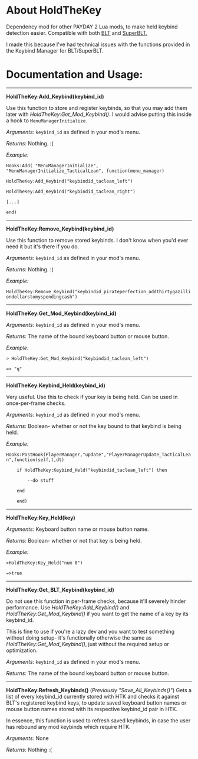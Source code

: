 # About HoldTheKey
Dependency mod for other PAYDAY 2 Lua mods, to make held keybind detection easier.
Compatible with both [BLT](https://github.com/JamesWilko/Payday-2-BLT-Lua) and [SuperBLT.](https://superblt.znix.xyz)

I made this because I've had technical issues with the functions provided in the Keybind Manager for BLT/SuperBLT.

# Documentation and Usage:

---

**HoldTheKey:Add_Keybind(keybind_id)**

  Use this function to store and register keybinds, so that you may add them later with *HoldTheKey:Get_Mod_Keybind()*. I would advise putting this inside a hook to `MenuManagerInitialize.`

  *Arguments:* `keybind_id` as defined in your mod's menu.

  *Returns:* Nothing. :(

  *Example:* 

  `Hooks:Add( "MenuManagerInitialize", "MenuManagerInitialize_TacticalLean", function(menu_manager)`

  `HoldTheKey:Add_Keybind("keybindid_taclean_left")`

  `HoldTheKey:Add_Keybind("keybindid_taclean_right")`

  `[...]`

  `end)`

---

**HoldTheKey:Remove_Keybind(keybind_id)**

  Use this function to remove stored keybinds. I don't know when you'd ever need it but it's there if you do.

  *Arguments:* `keybind_id` as defined in your mod's menu.

  *Returns:* Nothing. :(

  *Example:*

  `HoldTheKey:Remove_Keybind("keybindid_pirateperfection_addthirtygazilliondollarstomyspendingcash")`

---

**HoldTheKey:Get_Mod_Keybind(keybind_id)**

  *Arguments:* `keybind_id` as defined in your mod's menu.

  *Returns:* The name of the bound keyboard button or mouse button.

  *Example:*

  `> HoldTheKey:Get_Mod_Keybind("keybindid_taclean_left")`
  
  `=> "q"`

---

**HoldTheKey:Keybind_Held(keybind_id)**

  Very useful. Use this to check if your key is being held. Can be used in once-per-frame checks.

  *Arguments:* `keybind_id` as defined in your mod's menu.

  *Returns:* Boolean- whether or not the key bound to that keybind is being held.

  *Example:* 

  `Hooks:PostHook(PlayerManager,"update","PlayerManagerUpdate_TacticalLean",function(self,t,dt)`
  
  `    if HoldTheKey:Keybind_Held("keybindid_taclean_left") then`
  
  `        --do stuff`
  
  `    end`
  
  `    end)`
  
---

**HoldTheKey:Key_Held(key)**

  *Arguments:* Keyboard button name or mouse button name.

  *Returns:* Boolean- whether or not that key is being held.

  *Example:*

  `>HoldTheKey:Key_Held("num 0")`
  
  `=>true`

---

**HoldTheKey:Get_BLT_Keybind(keybind_id)**

  Do not use this function in per-frame checks, because it'll severely hinder performance. Use *HoldTheKey:Add_Keybind()* and *HoldTheKey:Get_Mod_Keybind()* if you want to get the name of a key by its keybind_id.

  This is fine to use if you're a lazy dev and you want to test something without doing setup- it's functionally otherwise the same as *HoldTheKey:Get_Mod_Keybind()*, just without the required setup or optimization.

  *Arguments:* `keybind_id` as defined in your mod's menu.

  *Returns:* The name of the bound keyboard button or mouse button.

---

**HoldTheKey:Refresh_Keybinds()** (*Previously "Save_All_Keybinds()"*)
Gets a list of every keybind_id currently stored with HTK and checks it against BLT's registered keybind keys, to update saved keyboard button names or mouse button names stored with its respective keybind_id pair in HTK.

In essence, this function is used to refresh saved keybinds, in case the user has rebound any mod keybinds which require HTK. 

*Arguments:* None

*Returns:* Nothing :(

